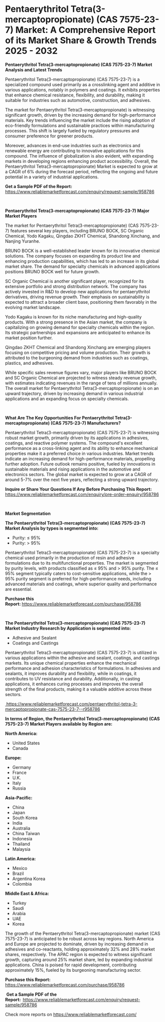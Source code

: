 <p><h1>Pentaerythritol Tetra(3-mercaptopropionate) (CAS 7575-23-7) Market: A Comprehensive Report of its Market Share & Growth Trends 2025 - 2032</h1></p><p><strong>Pentaerythritol Tetra(3-mercaptopropionate) (CAS 7575-23-7) Market Analysis and Latest Trends</strong></p>
<p><p>Pentaerythritol Tetra(3-mercaptopropionate) (CAS 7575-23-7) is a specialized compound used primarily as a crosslinking agent and additive in various applications, notably in polymers and coatings. It exhibits properties that enhance chemical resistance, flexibility, and durability, making it suitable for industries such as automotive, construction, and adhesives. </p><p>The market for Pentaerythritol Tetra(3-mercaptopropionate) is witnessing significant growth, driven by the increasing demand for high-performance materials. Key trends influencing the market include the rising adoption of eco-friendly formulations and sustainable practices within manufacturing processes. This shift is largely fueled by regulatory pressures and consumer preference for greener products.</p><p>Moreover, advances in end-use industries such as electronics and renewable energy are contributing to innovative applications for this compound. The influence of globalization is also evident, with expanding markets in developing regions enhancing product accessibility. Overall, the Pentaerythritol Tetra(3-mercaptopropionate) Market is expected to grow at a CAGR of 6% during the forecast period, reflecting the ongoing and future potential in a variety of industrial applications.</p></p>
<p><strong>Get a Sample PDF of the Report:&nbsp;</strong> <a href="https://www.reliablemarketforecast.com/enquiry/request-sample/958786?utm_campaign=3310&utm_medium=2&utm_source=Github&utm_content=ia&utm_term=21032025&utm_id=pentaerythritol-tetra3-mercaptopropionate-cas-7575-23-7">https://www.reliablemarketforecast.com/enquiry/request-sample/958786</a></p>
<p>&nbsp;</p>
<p><strong>Pentaerythritol Tetra(3-mercaptopropionate) (CAS 7575-23-7) Major Market Players</strong></p>
<p><p>The market for Pentaerythritol Tetra(3-mercaptopropionate) (CAS 7575-23-7) features several key players, including BRUNO BOCK, SC Organic Chemical, Yodo Kagaku, Qingdao ZKHT Chemical, Shandong Xinchang, and Nanjing Yuranhe. </p><p>BRUNO BOCK is a well-established leader known for its innovative chemical solutions. The company focuses on expanding its product line and enhancing production capabilities, which has led to an increase in its global market share. The demand for specialty chemicals in advanced applications positions BRUNO BOCK well for future growth.</p><p>SC Organic Chemical is another significant player, recognized for its extensive portfolio and strong distribution network. The company has actively invested in R&D to develop new applications for pentaerythritol derivatives, driving revenue growth. Their emphasis on sustainability is expected to attract a broader client base, positioning them favorably in the evolving market landscape.</p><p>Yodo Kagaku is known for its niche manufacturing and high-quality products. With a strong presence in the Asian market, the company is capitalizing on growing demand for specialty chemicals within the region. Its strategic partnerships and expansions are anticipated to enhance its market position further.</p><p>Qingdao ZKHT Chemical and Shandong Xinchang are emerging players focusing on competitive pricing and volume production. Their growth is attributed to the burgeoning demand from industries such as coatings, plastics, and adhesives.</p><p>While specific sales revenue figures vary, major players like BRUNO BOCK and SC Organic Chemical are projected to witness steady revenue growth, with estimates indicating revenues in the range of tens of millions annually. The overall market for Pentaerythritol Tetra(3-mercaptopropionate) is on an upward trajectory, driven by increasing demand in various industrial applications and an expanding focus on specialty chemicals.</p></p>
<p>&nbsp;</p>
<p><strong>What Are The Key Opportunities For Pentaerythritol Tetra(3-mercaptopropionate) (CAS 7575-23-7) Manufacturers?</strong></p>
<p><p>Pentaerythritol Tetra(3-mercaptopropionate) (CAS 7575-23-7) is witnessing robust market growth, primarily driven by its applications in adhesives, coatings, and reactive polymer systems. The compound's excellent performance as a cross-linking agent and its ability to enhance mechanical properties make it a preferred choice in various industries. Market trends indicate an increasing demand for high-performance materials, propelling further adoption. Future outlook remains positive, fueled by innovations in sustainable materials and rising applications in the automotive and electronics sectors. The global market is expected to grow at a CAGR of around 5-7% over the next five years, reflecting a strong upward trajectory.</p></p>
<p><strong>Inquire or Share Your Questions If Any Before Purchasing This Report:</strong> <a href="https://www.reliablemarketforecast.com/enquiry/pre-order-enquiry/958786?utm_campaign=3310&utm_medium=2&utm_source=Github&utm_content=ia&utm_term=21032025&utm_id=pentaerythritol-tetra3-mercaptopropionate-cas-7575-23-7">https://www.reliablemarketforecast.com/enquiry/pre-order-enquiry/958786</a></p>
<p>&nbsp;</p>
<p><strong>Market Segmentation</strong></p>
<p><strong>The Pentaerythritol Tetra(3-mercaptopropionate) (CAS 7575-23-7) Market Analysis by types is segmented into:</strong></p>
<p><ul><li>Purity: ≤ 95%</li><li>Purity: > 95%</li></ul></p>
<p><p>Pentaerythritol Tetra(3-mercaptopropionate) (CAS 7575-23-7) is a specialty chemical used primarily in the production of resin and adhesive formulations due to its multifunctional properties. The market is segmented by purity levels, with products classified as ≤ 95% and > 95% purity. The ≤ 95% segment typically caters to cost-sensitive applications, while the > 95% purity segment is preferred for high-performance needs, including advanced materials and coatings, where superior quality and performance are essential.</p></p>
<p><strong>Purchase this Report:&nbsp;</strong><a href="https://www.reliablemarketforecast.com/purchase/958786?utm_campaign=3310&utm_medium=2&utm_source=Github&utm_content=ia&utm_term=21032025&utm_id=pentaerythritol-tetra3-mercaptopropionate-cas-7575-23-7">https://www.reliablemarketforecast.com/purchase/958786</a></p>
<p>&nbsp;</p>
<p><strong>The Pentaerythritol Tetra(3-mercaptopropionate) (CAS 7575-23-7) Market Industry Research by Application is segmented into:</strong></p>
<p><ul><li>Adhesive and Sealant</li><li>Coatings and Castings</li></ul></p>
<p><p>Pentaerythritol Tetra(3-mercaptopropionate) (CAS 7575-23-7) is utilized in various applications within the adhesive and sealant, coatings, and castings markets. Its unique chemical properties enhance the mechanical performance and adhesion characteristics of formulations. In adhesives and sealants, it improves durability and flexibility, while in coatings, it contributes to UV resistance and durability. Additionally, in casting applications, it enhances curing processes and improves the overall strength of the final products, making it a valuable additive across these sectors.</p></p>
<p><a href="https://www.reliablemarketforecast.com/pentaerythritol-tetra-3-mercaptopropionate-cas-7575-23-7--r958786?utm_campaign=3310&utm_medium=2&utm_source=Github&utm_content=ia&utm_term=21032025&utm_id=pentaerythritol-tetra3-mercaptopropionate-cas-7575-23-7">&nbsp;https://www.reliablemarketforecast.com/pentaerythritol-tetra-3-mercaptopropionate-cas-7575-23-7--r958786</a></p>
<p><strong>In terms of Region, the Pentaerythritol Tetra(3-mercaptopropionate) (CAS 7575-23-7) Market Players available by Region are:</strong></p>
<p>
    <p> <strong> North America: </strong>
        <ul>
            <li>United States</li>
            <li>Canada</li>
        </ul>
        </p> 
    <p> <strong> Europe: </strong>
        <ul>
            <li>Germany</li>
            <li>France</li>
            <li>U.K.</li>
            <li>Italy</li>
            <li>Russia</li>
        </ul>
        </p> 
    <p> <strong> Asia-Pacific: </strong>
        <ul>
            <li>China</li>
            <li>Japan</li>
            <li>South Korea</li>
            <li>India</li>
            <li>Australia</li>
            <li>China Taiwan</li>
            <li>Indonesia</li>
            <li>Thailand</li>
            <li>Malaysia</li>
        </ul>
        </p> 
    <p> <strong> Latin America: </strong>
        <ul>
            <li>Mexico</li>
            <li>Brazil</li>
            <li>Argentina Korea</li>
            <li>Colombia</li>
        </ul>
        </p> 
    <p> <strong> Middle East & Africa: </strong>
        <ul>
            <li>Turkey</li>
            <li>Saudi</li>
            <li>Arabia</li>
            <li>UAE</li>
            <li>Korea</li>
        </ul>
    </p>
    </p>
<p><p>The growth of the Pentaerythritol Tetra(3-mercaptopropionate) market (CAS 7575-23-7) is anticipated to be robust across key regions. North America and Europe are projected to dominate, driven by increasing demand in adhesives and co-reactants, holding approximately 32% and 28% market shares, respectively. The APAC region is expected to witness significant growth, capturing around 25% market share, led by expanding industrial applications. China is poised for rapid development, contributing approximately 15%, fueled by its burgeoning manufacturing sector.</p></p>
<p><strong>Purchase this Report: </strong><a href="https://www.reliablemarketforecast.com/purchase/958786?utm_campaign=3310&utm_medium=2&utm_source=Github&utm_content=ia&utm_term=21032025&utm_id=pentaerythritol-tetra3-mercaptopropionate-cas-7575-23-7">https://www.reliablemarketforecast.com/purchase/958786</a></p>
<p>&nbsp;<strong>Get a Sample PDF of the Report:&nbsp;&nbsp;</strong><a href="https://www.reliablemarketforecast.com/enquiry/request-sample/958786?utm_campaign=3310&utm_medium=2&utm_source=Github&utm_content=ia&utm_term=21032025&utm_id=pentaerythritol-tetra3-mercaptopropionate-cas-7575-23-7">https://www.reliablemarketforecast.com/enquiry/request-sample/958786</a></p>
<p><strong></strong></p>
<p>Check more reports on <a href="https://www.reliablemarketforecast.com/?utm_campaign=3310&utm_medium=2&utm_source=Github&utm_content=ia&utm_term=21032025&utm_id=pentaerythritol-tetra3-mercaptopropionate-cas-7575-23-7">https://www.reliablemarketforecast.com/</a></p>